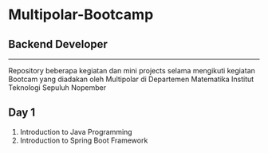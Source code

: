 # Multipolar-Bootcamp
## Backend Developer
---

Repository beberapa kegiatan dan mini projects selama mengikuti kegiatan Bootcam yang diadakan oleh Multipolar di Departemen Matematika Institut Teknologi Sepuluh Nopember

## Day 1
1. Introduction to Java Programming
2. Introduction to Spring Boot Framework
